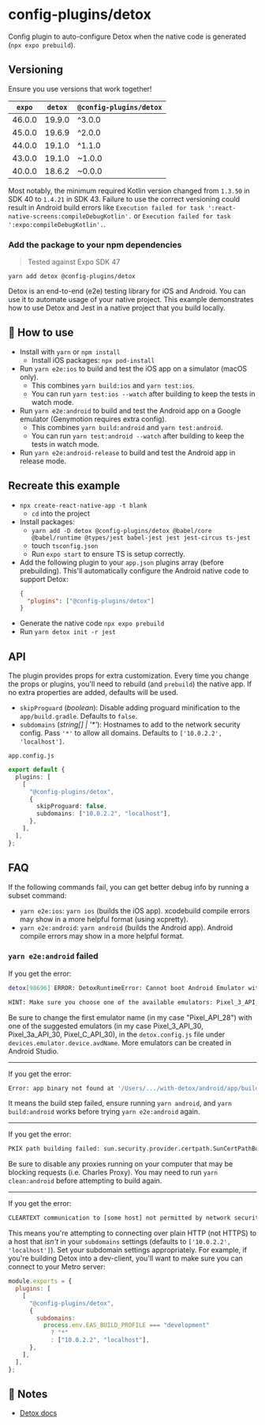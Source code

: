 # config-plugins/detox

Config plugin to auto-configure Detox when the native code is generated (`npx expo prebuild`).

## Versioning

Ensure you use versions that work together!

| `expo` | `detox` | `@config-plugins/detox` |
| ------ | ------- | ----------------------- |
| 46.0.0 | 19.9.0  | ^3.0.0                  |
| 45.0.0 | 19.6.9  | ^2.0.0                  |
| 44.0.0 | 19.1.0  | ^1.1.0                  |
| 43.0.0 | 19.1.0  | ~1.0.0                  |
| 40.0.0 | 18.6.2  | ~0.0.0                  |

Most notably, the minimum required Kotlin version changed from `1.3.50` in SDK 40 to `1.4.21` in SDK 43. Failure to use the correct versioning could result in Android build errors like `Execution failed for task ':react-native-screens:compileDebugKotlin'.` or `Execution failed for task ':expo:compileDebugKotlin'.`.

### Add the package to your npm dependencies

> Tested against Expo SDK 47

```
yarn add detox @config-plugins/detox
```

Detox is an end-to-end (e2e) testing library for iOS and Android. You can use it to automate usage of your native project. This example demonstrates how to use Detox and Jest in a native project that you build locally.

## 🚀 How to use

- Install with `yarn` or `npm install`
  - Install iOS packages: `npx pod-install`
- Run `yarn e2e:ios` to build and test the iOS app on a simulator (macOS only).
  - This combines `yarn build:ios` and `yarn test:ios`.
  - You can run `yarn test:ios --watch` after building to keep the tests in watch mode.
- Run `yarn e2e:android` to build and test the Android app on a Google emulator (Genymotion requires extra config).
  - This combines `yarn build:android` and `yarn test:android`.
  - You can run `yarn test:android --watch` after building to keep the tests in watch mode.
- Run `yarn e2e:android-release` to build and test the Android app in release mode.

## Recreate this example

- `npx create-react-native-app -t blank`
  - `cd` into the project
- Install packages:
  - `yarn add -D detox @config-plugins/detox @babel/core @babel/runtime @types/jest babel-jest jest jest-circus ts-jest`
  - touch `tsconfig.json`
  - Run `expo start` to ensure TS is setup correctly.
- Add the following plugin to your `app.json` plugins array (before prebuilding). This'll automatically configure the Android native code to support Detox:
  ```json
  {
    "plugins": ["@config-plugins/detox"]
  }
  ```
- Generate the native code `npx expo prebuild`
- Run `yarn detox init -r jest`

## API

The plugin provides props for extra customization. Every time you change the props or plugins, you'll need to rebuild (and `prebuild`) the native app. If no extra properties are added, defaults will be used.

- `skipProguard` (_boolean_): Disable adding proguard minification to the `app/build.gradle`. Defaults to `false`.
- `subdomains` (_string[] | '\*'_): Hostnames to add to the network security config. Pass `'*'` to allow all domains. Defaults to `['10.0.2.2', 'localhost']`.

`app.config.js`

```ts
export default {
  plugins: [
    [
      "@config-plugins/detox",
      {
        skipProguard: false,
        subdomains: ["10.0.2.2", "localhost"],
      },
    ],
  ],
};
```

## FAQ

If the following commands fail, you can get better debug info by running a subset command:

- `yarn e2e:ios`: `yarn ios` (builds the iOS app). xcodebuild compile errors may show in a more helpful format (using xcpretty).
- `yarn e2e:android`: `yarn android` (builds the Android app). Android compile errors may show in a more helpful format.

### `yarn e2e:android` failed

If you get the error:

```sh
detox[98696] ERROR: DetoxRuntimeError: Cannot boot Android Emulator with the name: 'Pixel_API_28'

HINT: Make sure you choose one of the available emulators: Pixel_3_API_30,Pixel_3a_API_30,Pixel_C_API_30
```

Be sure to change the first emulator name (in my case "Pixel_API_28") with one of the suggested emulators (in my case Pixel_3_API_30, Pixel_3a_API_30, Pixel_C_API_30), in the `detox.config.js` file under `devices.emulator.device.avdName`. More emulators can be created in Android Studio.

---

If you get the error:

```sh
Error: app binary not found at '/Users/.../with-detox/android/app/build/outputs/apk/debug/app-debug.apk', did you build it
```

It means the build step failed, ensure running `yarn android`, and `yarn build:android` works before trying `yarn e2e:android` again.

---

If you get the error:

```sh
PKIX path building failed: sun.security.provider.certpath.SunCertPathBuilderException: unable to find valid certification path to requested target
```

Be sure to disable any proxies running on your computer that may be blocking requests (i.e. Charles Proxy). You may need to run `yarn clean:android` before attempting to build again.

---

If you get the error:

```sh
CLEARTEXT communication to [some host] not permitted by network security policy
```

This means you're attempting to connecting over plain HTTP (not HTTPS) to a host that _isn't_ in your `subdomains` settings (defaults to `['10.0.2.2', 'localhost']`). Set your subdomain settings appropriately. For example, if you're building Detox into a dev-client, you'll want to make sure you can connect to your Metro server:

```javascript
module.exports = {
  plugins: [
    [
      "@config-plugins/detox",
      {
        subdomains:
          process.env.EAS_BUILD_PROFILE === "development"
            ? "*"
            : ["10.0.2.2", "localhost"],
      },
    ],
  ],
};
```

## 📝 Notes

- [Detox docs](https://github.com/wix/Detox/blob/master/docs/Introduction.GettingStarted.md)
